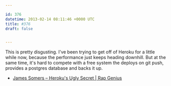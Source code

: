 ```yaml
---

id: 376
datetime: 2013-02-14 08:11:46 +0000 UTC
title: #376
draft: false


---
```


This is pretty disgusting. I've been trying to get off of Heroku for a little while now, because the performance just keeps heading downhill. But at the same time, it's hard to compete with a free system the deploys on git push, provides a postgres database and backs it up. 

 
 * [James Somers – Heroku's Ugly Secret | Rap Genius](http://rapgenius.com/James-somers-herokus-ugly-secret-lyrics)


